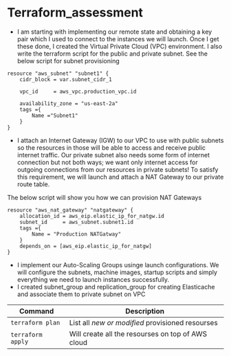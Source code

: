 # Terraform_assessment
- I am starting with implementing our remote state and obtaining a key pair which I used to connect to the instances we will launch. 
Once I get these done, I created the Virtual Private Cloud (VPC) environment. I also write the terraform script for the public and private subnet.
See the below script for subnet provisioning
```
resource "aws_subnet" "subnet1" {
    cidr_block = var.subnet_cidr_1
    
    vpc_id     = aws_vpc.production_vpc.id
    
    availability_zone = "us-east-2a"
    tags ={
        Name ="Subnet1"
    }
}
```
- I attach an Internet Gateway (IGW) to our VPC to use with public subnets so the resources in those will be able to access and receive public internet traffic. 
Our private subnet also needs some form of internet connection but not both ways; we want only internet access for outgoing connections from our resources in private subnets! 
To satisfy this requirement, we will launch and attach a NAT Gateway to our private route table.

The below script will show you how we can provision NAT Gateways
```
resource "aws_nat_gateway" "natgateway" {
    allocation_id = aws_eip.elastic_ip_for_natgw.id
    subnet_id     = aws_subnet.subnet1.id
    tags ={
        Name = "Production NATGatway"
    }
    depends_on = [aws_eip.elastic_ip_for_natgw]
}
```
- I implement our Auto-Scaling Groups usinge launch configurations. We will configure the subnets, machine images, startup scripts and simply everything 
we need to launch instances successfully.
- I created subnet_group and replication_group for creating Elasticache and associate them to private subnet on VPC


| Command | Description |
| --- | --- |
| `terraform plan` | List all *new or modified* provisioned resourses |
| `terraform apply` | Will create all the resourses on top of AWS cloud |
